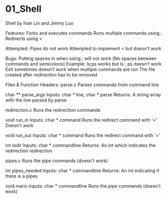 # 01_Shell

Shell
by Ivan Lin and Jimmy Luo

Features:
  Forks and executes commands
  Runs multiple commands using ;
  Redirects using <

Attempted:
  Pipes do not work
  Attempted to implement < but doesn't work

Bugs:
  Putting spaces in when using ; will not work (No spaces between commands and semicolons)
    Example: ls;ps works but ls ; ps doesn't work
  Exit sometimes doesn't work when multiple commands are run
  The file created after redirection has to be removed

Files & Function Headers:
parse.c
  Parses commands from command line

  char ** parse_args
  Inputs: char * line, char * parse
  Returns: A string array with the line parsed by parse

redirection.c
  Runs the redirection commands

  void run_in
  Inputs: char * command
  Runs the redirect command with '<'
  Doesn't work

  void run_out
  Inputs: char * command
  Runs the redirect command with '>'

  int redir
  Inputs: char * commandline
  Returns: An int which indicates the redirection redirection

pipes.c
  Runs the pipe commands (doesn't work)

  int pipes_needed
  Inputs: char * commandline
  Returns: An int indicating if there is a pipes

  void mario
  Inputs: char * commandline
  Runs the pipe commands (doesn't work)
